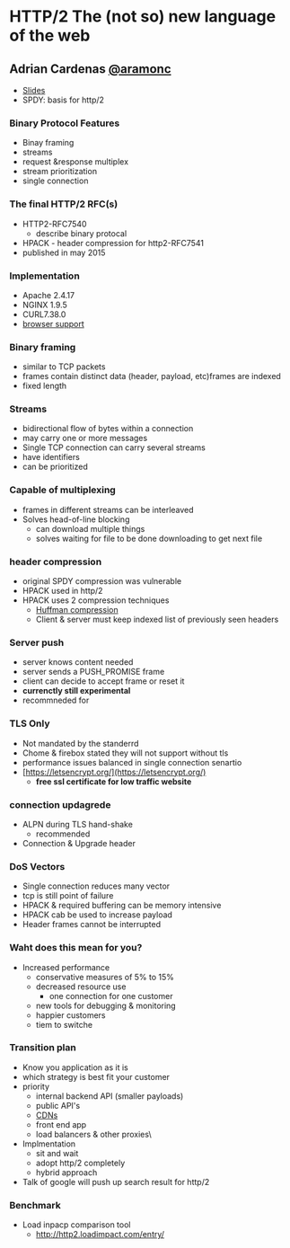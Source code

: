 # HTTP/2 The (not so) new language of the web
## Adrian Cardenas [@aramonc](https://twitter.com/aramonc)

- [Slides](http://www.slideshare.net/aramonc/http2-57936021)
- SPDY: basis for http/2

### Binary Protocol Features
- Binay framing
- streams
- request &response multiplex
- stream prioritization
- single connection

### The final HTTP/2 RFC(s)
- HTTP2-RFC7540
	- describe binary protocal
- HPACK - header compression for http2-RFC7541
- published in may 2015

### Implementation
- Apache 2.4.17
- NGINX 1.9.5
- CURL7.38.0
- [browser support](http://caniuse.com/#search=http2)

### Binary framing
- similar to TCP packets
- frames contain distinct data (header, payload, etc)frames are indexed
- fixed length

### Streams
- bidirectional flow of bytes within a connection
- may carry one or more messages
- Single TCP connection can carry several streams
- have identifiers
- can be prioritized

### Capable of multiplexing
- frames in different streams can be interleaved
- Solves head-of-line blocking 
	- can download multiple things 
	- solves waiting for file to be done downloading to get next file

### header compression
- original SPDY compression was vulnerable
- HPACK used in http/2
- HPACK uses 2 compression techniques
	- [Huffman compression](https://www.wikiwand.com/en/Huffman_coding)
	- Client & server must keep indexed list of previously seen headers

### Server push
- server knows content needed
- server sends a PUSH_PROMISE frame
- client can decide to accept frame or reset it
- **currenctly still experimental**
- recommneded for

### TLS Only
- Not mandated by the standerrd
- Chome & firebox stated they will not support without tls
- performance issues balanced in single connection senartio
- [https://letsencrypt.org/](https://letsencrypt.org/)
	- **free ssl certificate for low traffic website**

### connection updagrede
- ALPN during TLS hand-shake
	- recommended
- Connection & Upgrade header

### DoS Vectors
- Single connection reduces many vector
- tcp is still point of failure
- HPACK & required buffering can be memory intensive
- HPACK cab be used to increase payload
- Header frames cannot be interrupted

### Waht does this mean for you?
- Increased performance
	- conservative measures of 5% to 15%
	- decreased resource use
		- one connection for one customer
	- new tools for debugging & monitoring
	- happier customers 
	- tiem to switche

### Transition plan
- Know you application as it is
- which strategy is best fit your customer
- priority 
	- internal backend API (smaller payloads)
	- public API's
	- [CDNs](http://www.wikiwand.com/en/Content_delivery_network)
	- front end app
	- load balancers & other proxies\
- Implmentation
	- sit and wait
	- adopt http/2 completely
	- hybrid approach
- Talk of google will push up search result for http/2 

### Benchmark
- Load inpacp comparison tool 
	- http://http2.loadimpact.com/entry/